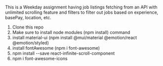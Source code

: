 This is a Weekday assignment having job listings fetching from an API with unlimited scrolling feature and filters to filter out jobs based on experience, basePay, location, etc.

1. Clone this repo
2. Make sure to install node modules (npm install) command
3. install material-ui (npm install @mui/material @emotion/react @emotion/styled)
4. install fontAwesome (npm i font-awesome)
5. npm install --save react-infinite-scroll-component
6. npm i font-awesome-icons